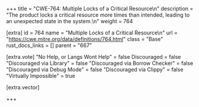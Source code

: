 +++
title = "CWE-764: Multiple Locks of a Critical Resource\n"
description = "The product locks a critical resource more times than intended, leading to an unexpected state in the system.\n"
weight = 764

[extra]
id = 764
name = "Multiple Locks of a Critical Resource\n"
url = "https://cwe.mitre.org/data/definitions/764.html"
class = "Base"
rust_docs_links = []
parent = "667"

[extra.vote]
"No Help, or Langs Wont Help" = false
Discouraged = false
"Discouraged via Library" = false
"Discouraged via Borrow Checker" = false
"Discouraged via Debug Mode" = false
"Discouraged via Clippy" = false
"Virtually Impossible" = true

[extra.vector]

+++